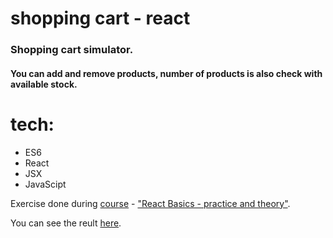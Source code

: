 # shopping cart - react

### Shopping cart simulator. 
#### You can add and remove products, number of products is also check with available stock.

# tech:
- ES6 
- React 
- JSX 
- JavaScipt


Exercise done during [course](www.websamuraj.pl) - ["React Basics - practice and theory"](www.udemy.com/user/samuraj-programowania/).

You can see the reult [here](https://kierepkae.github.io/shoppingCartwithReact/).
